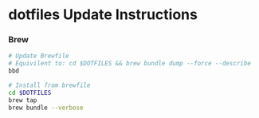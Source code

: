 # dotfiles Update Instructions

### Brew

```sh
# Update Brewfile
# Equivilent to: cd $DOTFILES && brew bundle dump --force --describe
bbd

# Install from brewfile
cd $DOTFILES
brew tap
brew bundle --verbose
```
